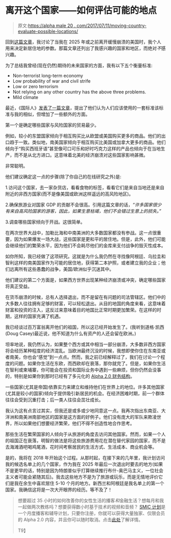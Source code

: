 # 离开这个国家——如何评估可能的地点

> 原文:[https://alpha male 20 . com/2017/07/11/moving-country-evaluate-possible-locations/](https://alphamale20.com/2017/07/11/moving-country-evaluate-possible-locations/)

回到[这篇文章](https://calebjonesblog.com/moving-out-of-the-country-part-2-where-to-go/)，我讨论了当我在 2025 年或之前离开缓慢崩溃的美国时，我个人用来决定新居住地的参数。那篇文章还列出了我感兴趣的国家和地区，而绝对*不*感兴趣。

为了总结我曾经(现在仍然)期待的未来国家的方面，我有以下五个衡量标准:

*   Non-terrorist long-term economy
*   Low probability of war and civil strife
*   Low or zero terrorism
*   Not relying on any other country has the above three problems.
*   Mild climate

最近，《国际人》[发表了一篇文章](http://www.internationalman.com/articles/dear-abby)，提出了他们认为人们应该使用的一套标准该标准与我的相似，但增加了一些额外的方面。

第一个是确定哪些国家与风险国家的贸易最少。

例如，较小的东盟国家倾向于相互购买比从欧盟或美国购买更多的商品。他们的出口趋于一致。类似地，南美国家倾向于相互购买比美国或加拿大更多的商品。他们倾向于“购买西班牙语”甚至像可口可乐和好时巧克力这样的产品也倾向于在当地生产，而不是从北方进口。这意味着北美的经济崩溃对这些国家影响甚微。

非常聪明。

他们建议确定这一点的步骤(除了你自己的在线研究之外)是:

1.访问这个国家，去一家杂货店，看看食物的标签，看看它们是来自当地还是来自附近的非西方国家(而不是像美国或欧洲这样遥远的高风险地区)。

2.确保旅游业对国家 GDP 的贡献不会很高。引用这篇文章的话，*“许多国家很少有来自高风险国家的游客，因此，如果生意枯竭，他们不会错过生意上的损失。”*

3.调查哪些国家倾向于开战。这很简单。

在两次世界大战中，加勒比海和中南美洲的大多数国家都没有参战。这一点很重要，因为如果爆发一场大战，这些国家是更和平的居住地。但是，此外，他们可能会继续他们的繁荣水平，因为他们不会耗尽他们的金库来支付战争的毁灭性成本。

如你所知，我已经做了这项研究。这就是为什么我仍然在寻找像阿根廷、乌拉圭和智利这样的南美国家作为可能的居住地，获得第二本护照，或者建立我的企业；他们远离所有这些愚蠢的战争，美国/欧洲似乎沉迷其中。

他们建议的第二个方面是，如果西方世界出现某种经济崩溃或冲突，确定哪些国家将真正受益。

在货币崩溃的时候，总有人选择退出，而不是留在有问题的司法管辖区。他们中的大多数人往往拥有足够的财富，可以轻松退出。从目的地国的角度来看，这意味着财富和投资的注入，这反过来意味着目的地国比正常时期更加繁荣。在这样的时期，这样的国家充满了机遇。

我已经谈过百万富翁离开他们的祖国，所以这已经开始发生了。(我听到道格·凯西(Doug Casey)最近说，他不知道为什么有资产的人还会留在欧洲。)

坦率地说，我仍然认为，如果整个西方或其中相当一部分崩溃，大多数非西方国家将会经历某种程度的经济混乱。当欧洲最终沉没的时候，我想即使你住在东南亚或者南美，你也会“感觉”到一点点。然而，我之前已经解释过了，我们在讨论一个程度的问题。如果你生活在东欧，而西欧却在衰落，那你就完了。但是，如果你生活在智利或柬埔寨，你可能会在投资和国际业务中遇到一些麻烦，但你仍然会没事的，特别是如果你到那时已经有了多元化的 [Alpha 2.0 财务结构](http://www.alphamalebook.com/)。

一些国家(尤其是帝国)依靠实力来建立和维持他们在世界上的地位。许多其他国家(尤其是较小的国家)倾向于提供吸引新居民的机会。在经济困难时期，前一个群体往往会受到沉重打击；后一类人往往会茁壮成长。

我认为这有点言过其实，但我还是或多或少地同意这一点。我再次指出东南亚、大洋洲和南美洲南部地区的国家是这方面的好例子。他们没有庞大的军队来欺凌世界，所以如果他们想要经济繁荣，他们不得不创造性地合作思考。

那些生活在繁荣国家的人倾向于从旅游的角度去访问其他国家。然而，如果一个人的祖国正在衰落，明智的做法是将这些旅游费用花在潜在替代家园的国家，而不是去海滩酒吧喝鸡尾酒，花时间考察居民的生活方式、生活成本、商业机会等。

是的，我将在 2018 年开始这个过程。从那时起，在接下来的几年里，我计划访问我的候选名单上的几个国家，作为我在 2025 年最后一次退出时要去的地方(如果不是更早的话，特别是因为特朗普似乎打算继续推行布什-奥巴马主义，一位社会主义者可能会紧随其后)。我去这些地方不是为了旅游或玩乐，而是无情地评价它们是我在余生中喜欢居住 5-10 个月的地方。新西兰和阿根廷是我名单上的第一个国家。我确信这将是一次大开眼界的经历。等不及了！

> 想要超过 35 小时的如何改善你的女性生活的播客*和*金融生活？想每月和我一起做两次教练吗？想要获得数小时基于技术的视频和音频？ [SMIC 计划](https://alphamale20.kartra.com/page/vIL17)是一个月度播客和辅导计划，只要你注册，你就可以获得大量独家、仅限会员的 Alpha 2.0 内容，并且你可以随时取消。点击[此处](https://alphamale20.kartra.com/page/vIL17)了解详情。
> 
> T9】